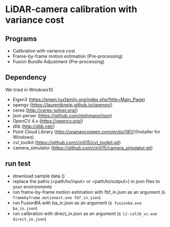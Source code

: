 # LiDAR-camera calibration with variance cost

## Programs
+ Calibration with variance cost
+ Frame-by-frame motion estimation (Pre-processing)
+ Fusion Bundle Adjustment (Pre-processing)

## Dependency

We tried in Windows10

- Eigen3 (https://eigen.tuxfamily.org/index.php?title=Main_Page)
- opengv (https://laurentkneip.github.io/opengv/)
- ceres (http://ceres-solver.org/)
- json perser (https://github.com/nlohmann/json)
- OpenCV 4.x (https://opencv.org/)
- dlib (http://dlib.net/)
- Point Cloud Library (http://unanancyowen.com/en/pcl181/)(Installer for Windows)
- cvl_toolkit (https://github.com/cln515/cvl_toolkit.git)
- camera_simulator (https://github.com/cln515/camera_simulator.git)

## run test

- download sample data ()
- replace the paths (<path/to/input> or <path/to/output>) in json files to your environments
- run frame-by-frame motion estimation with fbf_in.json as an argument (```$ framebyframe_motionest.exe fbf_in.json```)
- run FusionBA with ba_in.json as an argument (```$ fusionba.exe ba_in.json```)
- run calibration with direct_in.json as an argument (```$ LC-calib_vc.exe direct_in.json```)

